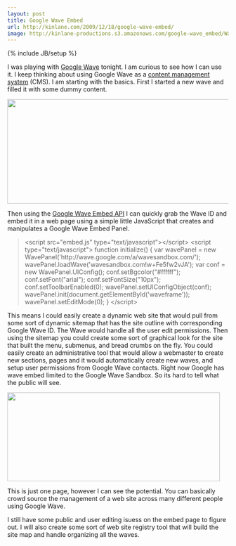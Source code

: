 ```yaml
---
layout: post
title: Google Wave Embed
url: http://kinlane.com/2009/12/18/google-wave-embed/
image: http://kinlane-productions.s3.amazonaws.com/google-wave_embed/Wave-CMS-Editor.jpg
---
```

{% include JB/setup %}
<p>
     I was playing with <a href="http://wave.google.com">Google Wave</a> tonight. I am curious to see how I can use it. I keep thinking about using Google Wave as a <a class="zem_slink" title="Content management system" rel="wikipedia" href="http://en.wikipedia.org/wiki/Content_management_system">content management system</a> (CMS). I am starting with the basics. First I started a new wave and filled it with some dummy content.
</p>
<p class="c1">
     <img class="aligncenter" title="Google Wave CMS Editor" src="http://kinlane-productions.s3.amazonaws.com/google-wave_embed/Wave-CMS-Editor.jpg" alt="" width="536" height="238" />
</p>
<p>
     Then using the <a href="http://code.google.com/apis/wave/embed/">Google Wave Embed API</a> I can quickly grab the Wave ID and embed it in a web page using a simple little JavaScript that creates and manipulates a Google Wave Embed Panel.
</p>
<blockquote>
     &lt;script src="embed.js" type="text/javascript"&gt;&lt;/script&gt; &lt;script type="text/javascript"&gt; function initialize() { var wavePanel = new WavePanel('http://wave.google.com/a/wavesandbox.com/'); wavePanel.loadWave('wavesandbox.com!w+Fe5fw2vJA'); var conf = new WavePanel.UIConfig(); conf.setBgcolor("#ffffff"); conf.setFont("arial"); conf.setFontSize("10px"); conf.setToolbarEnabled(0); wavePanel.setUIConfigObject(conf); wavePanel.init(document.getElementById('waveframe')); wavePanel.setEditMode(0); } &lt;/script&gt;
</blockquote>
<p>
     This means I could easily create a dynamic web site that would pull from some sort of dynamic sitemap that has the site outline with corresponding Google Wave ID. The Wave would handle all the user edit permissions. Then using the sitemap you could create some sort of graphical look for the site that built the menu, submenus, and bread crumbs on the fly. You could easily create an administrative tool that would allow a webmaster to create new sections, pages and it would automatically create new waves, and setup user permissions from Google Wave contacts. Right now Google has wave embed limited to the Google Wave Sandbox. So its hard to tell what the public will see.
</p>
<p class="c1">
     <img class="aligncenter" title="Wave-CMS-Editor-Embed" src="http://kinlane-productions.s3.amazonaws.com/google-wave_embed/Wave-CMS-Editor-Embed.jpg" alt="" width="484" height="202" />
</p>
<p class="c2">
     This is just one page, however I can see the potential. You can basically crowd source the management of a web site across many different people using Google Wave.
</p>
<p class="c2">
     I still have some public and user editing isuess on the embed page to figure out. I will also create some sort of web site registry tool that will build the site map and handle organizing all the waves.
</p>